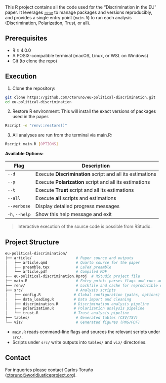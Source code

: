 This R project contains all the code used for the “Discrimination in the EU” paper. It leverages [`renv`](https://rstudio.github.io/renv/articles/renv.html) to manage packages and versions reproducibly, and provides a single entry point (`main.R`) to run each analysis (Discrimination, Polarization, Trust, or all).

## Prerequisites

- R ≥ 4.0.0
- A POSIX-compatible terminal (macOS, Linux, or WSL on Windows)
- Git (to clone the repo)

## Execution

1. Clone the repository:

```bash
git clone https://github.com/ctoruno/eu-political-discrimination.git
cd eu-political-discrimination
```

2. Restore R environment: This will install the exact versions of packages used in the paper.

```bash
Rscript -e "renv::restore()"
```

3. All analyses are run from the terminal via main.R:

```bash
Rscript main.R [OPTIONS]
```

**Available Options:**

| Flag           | Description                                               |
| -------------- | --------------------------------------------------------- |
| `--d`          | Execute **Discrimination** script and all its estimations |
| `--p`          | Execute **Polarization** script and all its estimations   |
| `--t`          | Execute **Trust** script and all its estimations          |
| `--all`        | Execute **all** scripts and estimations                   |
| `--verbose`    | Display detailed progress messages                        |
| `-h`, `--help` | Show this help message and exit                           |

> Interactive execution of the source code is possible from RStudio.

## Project Structure

```bash
eu-political-discrimination/
├── article/                    # Paper source and outputs
│   ├── article.qmd             # Quarto source for the paper
│   ├── preamble.tex            # LaTeX preamble
│   └── article.pdf             # Compiled PDF
├── eu-political-discrimination.Rproj  # RStudio project file
├── main.R                      # Entry point: parses flags and runs analyses
├── renv/                       # Lockfile and cache for reproducible deps
├── src/                        # Analysis scripts
│   ├── config.R               # Global configuration (paths, options)
│   ├── data_loading.R         # Data import and cleaning
│   ├── discrimination.R       # Discrimination analysis pipeline
│   ├── polarization.R         # Polarization analysis pipeline
│   └── trust.R                # Trust analysis pipeline
├── tables/                     # Generated tables (CSV/TSV)
└── viz/                        # Generated figures (PNG/PDF)
```

- `main.R` reads command-line flags and sources the relevant scripts under `src/`.
- Scripts under `src/` write outputs into `tables/` and `viz/` directories.

## Contact

For inqueries please contact Carlos Toruño (ctoruno@worldjusticeproject.org).

